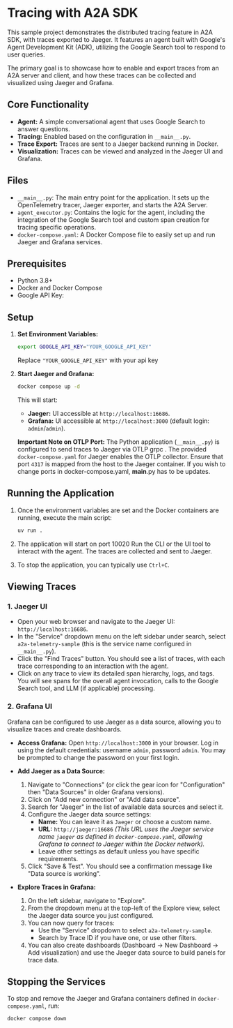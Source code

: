 # Tracing with A2A SDK

This sample project demonstrates the distributed tracing feature in A2A SDK, with traces exported to Jaeger. It features an agent built with  Google's Agent Development Kit (ADK), utilizing the Google Search tool to respond to user queries.

The primary goal is to showcase how to enable and export traces from an A2A server and client, and how these traces can be collected and visualized using Jaeger and Grafana.

## Core Functionality

*   **Agent:** A simple conversational agent that uses Google Search to answer questions.
*   **Tracing:** Enabled based on the configuration in  `__main__.py`.
*   **Trace Export:** Traces are sent to a Jaeger backend running in Docker.
*   **Visualization:** Traces can be viewed and analyzed in the Jaeger UI and Grafana.

## Files

*   `__main__.py`: The main entry point for the application. It sets up the OpenTelemetry tracer, Jaeger exporter, and starts the A2A Server.
*   `agent_executor.py`: Contains the logic for the agent, including the integration of the Google Search tool and custom span creation for tracing specific operations.
*   `docker-compose.yaml`: A Docker Compose file to easily set up and run Jaeger and Grafana services.

## Prerequisites

*   Python 3.8+
*   Docker and Docker Compose
*   Google API Key:


## Setup


1.  **Set Environment Variables:**

    ```bash
    export GOOGLE_API_KEY="YOUR_GOOGLE_API_KEY"
    ```
    Replace `"YOUR_GOOGLE_API_KEY"` with your api key

3.  **Start Jaeger and Grafana:**

    ```bash
    docker compose up -d
    ```
    This will start:
    *   **Jaeger:** UI accessible at `http://localhost:16686`.
    *   **Grafana:** UI accessible at `http://localhost:3000` (default login: `admin`/`admin`).

    **Important Note on OTLP Port:** The Python application (`__main__.py`) is configured to send traces to Jaeger via OTLP grpc . The provided `docker-compose.yaml` for Jaeger enables the OTLP collector. Ensure that port `4317` is mapped from the host to the Jaeger container. If you wish to change ports in docker-compose.yaml, __main__.py has to be updates.


## Running the Application

1.  Once the environment variables are set and the Docker containers are running, execute the main script:
    ```bash
    uv run .
    ```

2.  The application will start on port 10020
    Run the CLI or the UI tool to interact with the agent. The traces are collected and sent to Jaeger.

3.  To stop the application, you can typically use `Ctrl+C`.

## Viewing Traces

### 1. Jaeger UI

*   Open your web browser and navigate to the Jaeger UI: `http://localhost:16686`.
*   In the "Service" dropdown menu on the left sidebar under search, select `a2a-telemetry-sample` (this is the service name configured in `__main__.py`).
*   Click the "Find Traces" button. You should see a list of traces, with each trace corresponding to an interaction with the agent.
*   Click on any trace to view its detailed span hierarchy, logs, and tags. You will see spans for the overall agent invocation, calls to the Google Search tool, and LLM (if applicable) processing.

### 2. Grafana UI

Grafana can be configured to use Jaeger as a data source, allowing you to visualize traces and create dashboards.

*   **Access Grafana:** Open `http://localhost:3000` in your browser. Log in using the default credentials: username `admin`, password `admin`. You may be prompted to change the password on your first login.

*   **Add Jaeger as a Data Source:**
    1.  Navigate to "Connections" (or click the gear icon for "Configuration" then "Data Sources" in older Grafana versions).
    2.  Click on "Add new connection" or "Add data source".
    3.  Search for "Jaeger" in the list of available data sources and select it.
    4.  Configure the Jaeger data source settings:
        *   **Name:** You can leave it as `Jaeger` or choose a custom name.
        *   **URL:** `http://jaeger:16686`
            *(This URL uses the Jaeger service name `jaeger` as defined in `docker-compose.yaml`, allowing Grafana to connect to Jaeger within the Docker network).*
        *   Leave other settings as default unless you have specific requirements.
    5.  Click "Save & Test". You should see a confirmation message like "Data source is working".

*   **Explore Traces in Grafana:**
    1.  On the left sidebar, navigate to "Explore".
    2.  From the dropdown menu at the top-left of the Explore view, select the Jaeger data source you just configured.
    3.  You can now query for traces:
        *   Use the "Service" dropdown to select `a2a-telemetry-sample`.
        *   Search by Trace ID if you have one, or use other filters.
    4.  You can also create dashboards (Dashboard -> New Dashboard -> Add visualization) and use the Jaeger data source to build panels for trace data.

## Stopping the Services

To stop and remove the Jaeger and Grafana containers defined in `docker-compose.yaml`, run:
```bash
docker compose down
```
